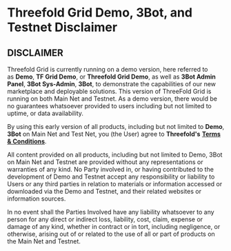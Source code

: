 # Threefold Grid Demo, 3Bot, and Testnet Disclaimer

## DISCLAIMER

Threefold Grid is currently running on a demo version, here referred to as __Demo__, __TF Grid Demo__, or __Threefold Grid Demo__, as well as __3Bot Admin Panel__, __3Bot Sys-Admin__, __3Bot__, to demonstrate the capabilities of our new marketplace and deployable solutions.
This version of ThreeFold Grid is running on both Main Net and Testnet. As a demo version, there would be no guarantees whatsoever provided to users including but not limited to uptime, or data availability.

By using this early version of all products, including but not limited to __Demo__, __3Bot__ on Main Net and Test Net, you (the User) agree to __Threefold's__ [__Terms & Conditions__](https://github.com/threefoldfoundation/legal/blob/master/src/terms_conditions_all.md).

All content provided on all products, including but not limited to Demo, 3Bot on Main Net and Testnet are provided without any representations or warranties of any kind. No Party involved in, or having contributed to the development of Demo and Testnet accept any responsibility or liability to Users or any third parties in relation to materials or information accessed or downloaded via the Demo and Testnet, and their related websites or information sources. 

In no event shall the Parties Involved have any liability whatsoever to any person for any direct or indirect loss, liability, cost, claim, expense or damage of any kind, whether in contract or in tort, including negligence, or otherwise, arising out of or related to the use of all or part of products on the Main Net and Testnet.
